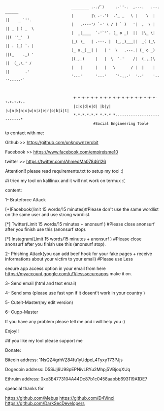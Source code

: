                                   ________ .-./`)     .-''-.  ,---.   .--. ______
                                  |        |\ .-.')  .'_ _   \ |    \  |  ||    _ `''.  
                                  |   .----'/ `-' \ / ( ` )   '|  ,  \ |  || _ | ) _  \ 
                                  |  _|____  `-'`"`. (_ o _)  ||  |\_ \|  ||( ''_'  )
                                  |_( )_   | .---. |  (_,_)___||  _( )_\  || . (_) `. | 
                                  (_ o._)__| |   | '  \   .---.| (_ o _)  ||(_    ._) ' 
                                  |(_,_)     |   |  \  `-'    /|  (_,_)\  ||  (_.\.' /  
                                  |   |      |   |   \       / |  |    |  ||       .'   
                                  '---'      '---'    `'-..-'  '--'    '--''-----'`     
                                                                

                                       
                                   +-+-+-+-+-+ +-+-+ +-+-+-+-+-+-+-+-+-+-+-+-+-+--
                                   |c|o|d|e|d| |b|y| |u|n|k|n|o|w|n|z|e|r|o|b|i|t|
                                   *-*-*-*-*-* *-*-* *---------------------------*
                                            #Social Engineering Tool#




to contact with me:

Github >> https://github.com/unknownzerobit                                                                                           

Facebook >> https://www.facebook.com/empireisme10 

twitter >> https://twitter.com/AhmedMa07846126


Attention!!
please read requirements.txt to setup my tool :)


#i tried my tool on kalilinux and it will not work on termux :(

content:

1- Bruteforce Attack

[*]Facebook(limit 15 words/15 minutes)#Please don't use the same wordlist on the same user and use strong wordlist.

[*] Twitter(Limit 15 words/15 minutes + anonsurf ) #Please close anonsurf after you finish use this (anonsurf stop).

[*] Instagram(Limit 15 words/15 minutes + anonsurf ) #Please close anonsurf after you finish use this (anonsurf stop).

2- Phishing Attack(you can add beef hook for your fake pages + receive informations about your victim to your email) #Please use  Less 

secure app access option in your email from here https://myaccount.google.com/u/1/lesssecureapps make it on.


3- Send email (html and text email)

4- Send sms (please use fast vpn if it dosent't work in your country )

5- Cuteit-Master(my edit version)

6- Cupp-Master



If you have any problem please tell me and i will help you :)

Enjoy!!



#if you like my tool please support me

Donate:

Bitcoin address: 1NsQZ4grhVZ84fu1yUdpeL4TyxyT73PJjs

Dogecoin address: D5SiJj6U98pEPNivLRYu2Mhpj5VBjoqXUq

Ethruim address: 0xe3E4773104A44Dc87b1c0458aabbb693119A1DE7


speacial thanks for 

https://github.com/Mebus
https://github.com/D4Vinci
https://github.com/DarkSecDevelopers
